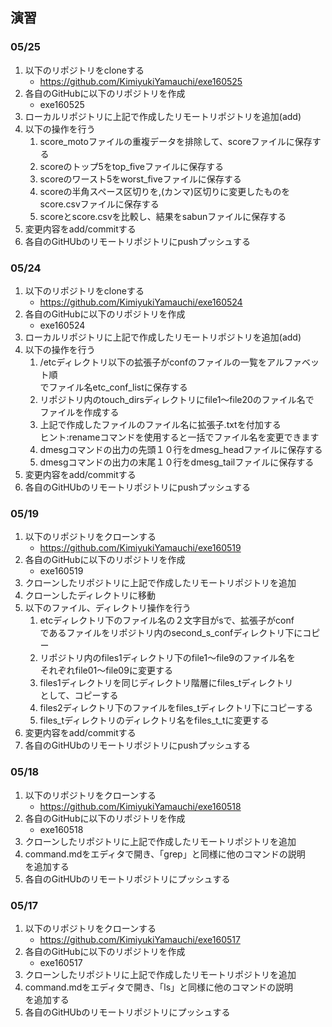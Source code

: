 ## 演習

### 05/25

1. 以下のリポジトリをcloneする
	- https://github.com/KimiyukiYamauchi/exe160525
1. 各自のGitHubに以下のリポジトリを作成
	- exe160525
1. ローカルリポジトリに上記で作成したリモートリポジトリを追加(add)
1. 以下の操作を行う
	1. score_motoファイルの重複データを排除して、scoreファイルに保存する
	1. scoreのトップ5をtop_fiveファイルに保存する
	1. scoreのワースト5をworst_fiveファイルに保存する
	1. scoreの半角スペース区切りを,(カンマ)区切りに変更したものを  
	score.csvファイルに保存する
	1. scoreとscore.csvを比較し、結果をsabunファイルに保存する
1. 変更内容をadd/commitする
1. 各自のGitHUbのリモートリポジトリにpushプッシュする


### 05/24

1. 以下のリポジトリをcloneする
	- https://github.com/KimiyukiYamauchi/exe160524
1. 各自のGitHubに以下のリポジトリを作成
	- exe160524
1. ローカルリポジトリに上記で作成したリモートリポジトリを追加(add)
1. 以下の操作を行う
	1. /etcディレクトリ以下の拡張子がconfのファイルの一覧をアルファベット順  
	でファイル名etc_conf_listに保存する
	1. リポジトリ内のtouch_dirsディレクトリにfile1〜file20のファイル名で  
	ファイルを作成する
	1. 上記で作成したファイルのファイル名に拡張子.txtを付加する  
	ヒント:renameコマンドを使用すると一括でファイル名を変更できます
	1. dmesgコマンドの出力の先頭１０行をdmesg_headファイルに保存する
	1. dmesgコマンドの出力の末尾１０行をdmesg_tailファイルに保存する
1. 変更内容をadd/commitする
1. 各自のGitHUbのリモートリポジトリにpushプッシュする

### 05/19

1. 以下のリポジトリをクローンする
	- https://github.com/KimiyukiYamauchi/exe160519
1. 各自のGitHubに以下のリポジトリを作成
	- exe160519
1. クローンしたリポジトリに上記で作成したリモートリポジトリを追加
1. クローンしたディレクトリに移動
1. 以下のファイル、ディレクトリ操作を行う
	1. etcディレクトリ下のファイル名の２文字目がsで、拡張子がconf  
	であるファイルをリポジトリ内のsecond_s_confディレクトリ下にコピー
	1. リポジトリ内のfiles1ディレクトリ下のfile1〜file9のファイル名を  
	それぞれfile01〜file09に変更する
	1. files1ディレクトリを同じディレクトリ階層にfiles_tディレクトリ  
	として、コピーする
	1. files2ディレクトリ下のファイルをfiles_tディレクトリ下にコピーする
	1. files_tディレクトリのディレクトリ名をfiles_t_tに変更する
1. 変更内容をadd/commitする
1. 各自のGitHUbのリモートリポジトリにpushプッシュする

### 05/18

1. 以下のリポジトリをクローンする
	- https://github.com/KimiyukiYamauchi/exe160518
1. 各自のGitHubに以下のリポジトリを作成
	- exe160518
1. クローンしたリポジトリに上記で作成したリモートリポジトリを追加
1. command.mdをエディタで開き、「grep」と同様に他のコマンドの説明  
を追加する
1. 各自のGitHUbのリモートリポジトリにプッシュする

### 05/17

1. 以下のリポジトリをクローンする
	- https://github.com/KimiyukiYamauchi/exe160517
1. 各自のGitHubに以下のリポジトリを作成
	- exe160517
1. クローンしたリポジトリに上記で作成したリモートリポジトリを追加
1. command.mdをエディタで開き、「ls」と同様に他のコマンドの説明  
を追加する
1. 各自のGitHUbのリモートリポジトリにプッシュする